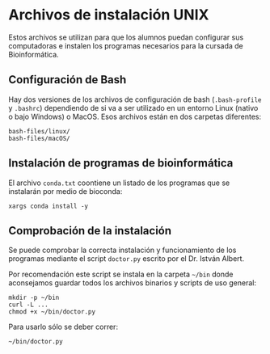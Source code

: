 # Archivos de instalación UNIX

Estos archivos se utilizan para que los alumnos puedan configurar sus computadoras e instalen los programas necesarios para la cursada de Bioinformática.

## Configuración de Bash

Hay dos versiones de los archivos de configuración de bash (`.bash-profile` y `.bashrc`) dependiendo de si va a ser utilizado en un entorno Linux (nativo o bajo Windows) o MacOS. Esos archivos están en dos carpetas diferentes:

	bash-files/linux/
	bash-files/macOS/
	
## Instalación de programas de bioinformática	
El archivo `conda.txt` coontiene un listado de los programas que se instalarán por medio de bioconda:

	xargs conda install -y
	
## Comprobación de la instalación

Se puede comprobar la correcta instalación y funcionamiento de los programas mediante el script `doctor.py` escrito por el Dr. István Albert.

Por recomendación este script se instala en la carpeta `~/bin` donde aconsejamos guardar todos los archivos binarios y scripts de uso general:

	mkdir -p ~/bin
	curl -L ...
	chmod +x ~/bin/doctor.py
	
Para usarlo sólo se deber correr:

	~/bin/doctor.py